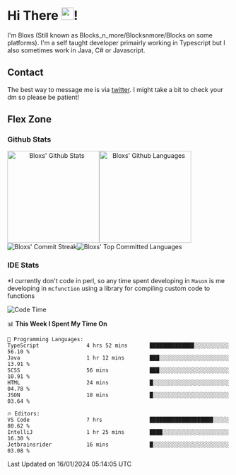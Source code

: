 # Hi There <img src="https://media.giphy.com/media/hvRJCLFzcasrR4ia7z/giphy.gif" width="28">!
I'm Bloxs (Still known as Blocks_n_more/Blocksnmore/Blocks on some platforms). I'm a self taught developer primairly working in Typescript but I also sometimes work in Java, C# or Javascript. 

## Contact
The best way to message me is via [twitter](https://twitter.com/blocksnmore). I might take a bit to check your dm so please be patient!

## Flex Zone
### Github Stats
<div style="display: flex;" align="center">
  <img src="https://readme-stats-gules.vercel.app/api?username=Blocksnmore&bg_color=23272A&show_icons=true&count_private=true&title_color=fff&text_color=fff&icon_color=3d34eb&hide_border=true&border_radius=10" alt="Bloxs' Github Stats" style="height: 13rem" />
 <img src="https://readme-stats-gules.vercel.app/api/top-langs/?username=Blocksnmore&layout=donut&count_private=true&hide_border=true&bg_color=23272A&title_color=fff&text_color=fff&icon_color=3d34eb&border_radius=10" alt="Bloxs' Github Languages" style="height: 13rem;" />
</div>
<div style="display: flex;" align="center">
  <img src="https://streak-stats.demolab.com?user=Blocksnmore&theme=github-dark-blue&hide_border=true" alt="Bloxs' Commit Streak">
  <img src="http://github-profile-summary-cards.vercel.app/api/cards/most-commit-language?username=Blocksnmore&theme=github_dark" alt="Bloxs' Top Committed Languages">
</div>

### IDE Stats
*I currently don't code in perl, so any time spent developing in `Mason` is me developing in `mcfunction` using a library for compiling custom code to functions
<!--START_SECTION:waka-->
![Code Time](http://img.shields.io/badge/Code%20Time-715%20hrs%2030%20mins-blue)

📊 **This Week I Spent My Time On** 

```text
💬 Programming Languages: 
TypeScript               4 hrs 52 mins       ██████████████░░░░░░░░░░░   56.10 % 
Java                     1 hr 12 mins        ███░░░░░░░░░░░░░░░░░░░░░░   13.91 % 
SCSS                     56 mins             ███░░░░░░░░░░░░░░░░░░░░░░   10.91 % 
HTML                     24 mins             █░░░░░░░░░░░░░░░░░░░░░░░░   04.78 % 
JSON                     18 mins             █░░░░░░░░░░░░░░░░░░░░░░░░   03.64 % 

🔥 Editors: 
VS Code                  7 hrs               ████████████████████░░░░░   80.62 % 
IntelliJ                 1 hr 25 mins        ████░░░░░░░░░░░░░░░░░░░░░   16.30 % 
Jetbrainsrider           16 mins             █░░░░░░░░░░░░░░░░░░░░░░░░   03.08 % 
```


 Last Updated on 16/01/2024 05:14:05 UTC
<!--END_SECTION:waka-->
